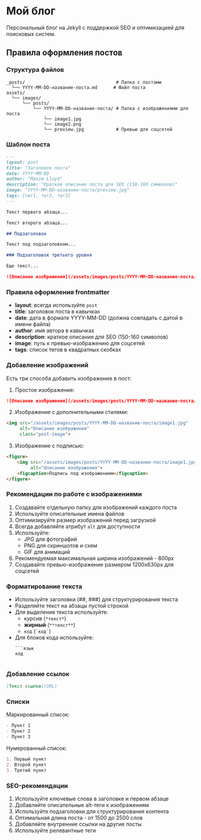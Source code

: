 # Мой блог

Персональный блог на Jekyll с поддержкой SEO и оптимизацией для поисковых систем.

## Правила оформления постов

### Структура файлов

```
_posts/                                  # Папка с постами
  └── YYYY-MM-DD-название-поста.md      # Файл поста
assets/
  └── images/
      └── posts/
          └── YYYY-MM-DD-название-поста/ # Папка с изображениями для поста
              └── image1.jpg
              └── image2.png
              └── preview.jpg            # Превью для соцсетей
```

### Шаблон поста

```markdown
---
layout: post
title: "Заголовок поста"
date: YYYY-MM-DD
author: "Maxim Lloyd"
description: "Краткое описание поста для SEO (150-160 символов)"
image: "YYYY-MM-DD-название-поста/preview.jpg"
tags: [тег1, тег2, тег3]
---

Текст первого абзаца...

Текст второго абзаца...

## Подзаголовок

Текст под подзаголовком...

### Подзаголовок третьего уровня

Еще текст...

![Описание изображения](/assets/images/posts/YYYY-MM-DD-название-поста/image1.jpg)
```

### Правила оформления frontmatter

- **layout**: всегда используйте `post`
- **title**: заголовок поста в кавычках
- **date**: дата в формате YYYY-MM-DD (должна совпадать с датой в имени файла)
- **author**: имя автора в кавычках
- **description**: краткое описание для SEO (150-160 символов)
- **image**: путь к превью-изображению для соцсетей
- **tags**: список тегов в квадратных скобках

### Добавление изображений

Есть три способа добавить изображение в пост:

1. Простое изображение:
```markdown
![Описание изображения](/assets/images/posts/YYYY-MM-DD-название-поста/image1.jpg)
```

2. Изображение с дополнительными стилями:
```html
<img src="/assets/images/posts/YYYY-MM-DD-название-поста/image1.jpg" 
     alt="Описание изображения" 
     class="post-image">
```

3. Изображение с подписью:
```html
<figure>
    <img src="/assets/images/posts/YYYY-MM-DD-название-поста/image1.jpg" 
         alt="Описание изображения">
    <figcaption>Подпись под изображением</figcaption>
</figure>
```

### Рекомендации по работе с изображениями

1. Создавайте отдельную папку для изображений каждого поста
2. Используйте описательные имена файлов
3. Оптимизируйте размер изображений перед загрузкой
4. Всегда добавляйте атрибут `alt` для доступности
5. Используйте:
   - JPG для фотографий
   - PNG для скриншотов и схем
   - GIF для анимаций
6. Рекомендуемая максимальная ширина изображений - 800px
7. Создавайте превью-изображение размером 1200x630px для соцсетей

### Форматирование текста

- Используйте заголовки (##, ###) для структурирования текста
- Разделяйте текст на абзацы пустой строкой
- Для выделения текста используйте:
  - *курсив* (`*текст*`)
  - **жирный** (`**текст**`)
  - `код` (`` `код` ``)
- Для блоков кода используйте:
  ```
  ```язык
  код
  ```
  ```

### Добавление ссылок

```markdown
[Текст ссылки](URL)
```

### Списки

Маркированный список:
```markdown
- Пункт 1
- Пункт 2
- Пункт 3
```

Нумерованный список:
```markdown
1. Первый пункт
2. Второй пункт
3. Третий пункт
```

### SEO-рекомендации

1. Используйте ключевые слова в заголовке и первом абзаце
2. Добавляйте описательные alt-теги к изображениям
3. Используйте подзаголовки для структурирования контента
4. Оптимальная длина поста - от 1500 до 2500 слов
5. Добавляйте внутренние ссылки на другие посты
6. Используйте релевантные теги 